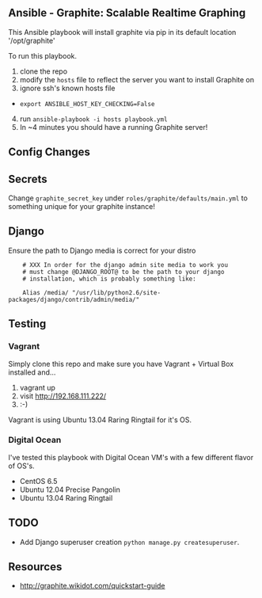 Ansible - Graphite: Scalable Realtime Graphing
------------------
This Ansible playbook will install graphite via pip in its default location '/opt/graphite'


To run this playbook.

1. clone the repo
2. modify the `hosts` file to reflect the server you want to install Graphite on
3. ignore ssh's known hosts file
  * `export ANSIBLE_HOST_KEY_CHECKING=False`
4. run `ansible-playbook -i hosts playbook.yml`
5. In ~4 minutes you should have a running Graphite server!


Config Changes
--------------
## Secrets
Change `graphite_secret_key` under `roles/graphite/defaults/main.yml` to something unique for your graphite instance!

## Django
Ensure the path to Django media is correct for your distro
```
    # XXX In order for the django admin site media to work you
    # must change @DJANGO_ROOT@ to be the path to your django
    # installation, which is probably something like:

    Alias /media/ "/usr/lib/python2.6/site-packages/django/contrib/admin/media/"
```



Testing
--------

### Vagrant
Simply clone this repo and make sure you have Vagrant + Virtual Box installed and...
  1. vagrant up
  2. visit http://192.168.111.222/
  3. :-) 

Vagrant is using Ubuntu 13.04 Raring Ringtail for it's OS.


### Digital Ocean
I've tested this playbook with Digital Ocean VM's with a few different flavor of OS's.

  * CentOS 6.5  
  * Ubuntu 12.04 Precise Pangolin
  * Ubuntu 13.04 Raring Ringtail



TODO
----
* Add Django superuser creation `python manage.py createsuperuser`.



Resources
---------
* http://graphite.wikidot.com/quickstart-guide
